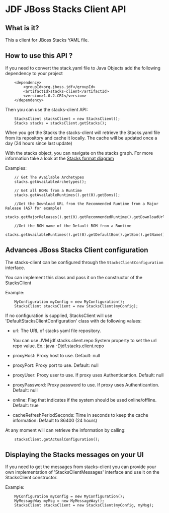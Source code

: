 JDF JBoss Stacks Client API
===========================

What is it?
-----------

This a client for JBoss Stacks YAML file. 

How to use this API ?
---------------------

If you need to convert the stack.yaml file to Java Objects add the following dependency to your project

        <dependency>
            <groupId>org.jboss.jdf</groupId>
            <artifactId>stacks-client</artifactId>
            <version>1.0.2.CR1</version>
        </dependency>
        
Then you can use the stacks-client API:        

        StacksClient stacksClient = new StacksClient();
        Stacks stacks = stacksClient.getStacks();
        
When you get the Stacks the stacks-client will retrieve the Stacks.yaml file from its repository and cache it locally.
The cache will be updated once a day (24 hours since last update)

With the stacks object, you can navigate on the stacks graph. For more information take a look at the [Stacks format diagram](https://raw.github.com/jboss-jdf/jdf-stack/1.0.0.Final/fileformat.png)

Examples:

        // Get The Available Archetypes
        stacks.getAvailableArchetypes();
        
        // Get all BOMs from a Runtime 
        stacks.getAvailableRuntimes().get(0).getBoms();
        
        //Get the Download URL from the Recommended Runtime from a Major Release (AS7 for example)
        stacks.getMajorReleases().get(0).getRecommendedRuntime().getDownloadUrl(); 

        //Get the BOM name of the Default BOM from a Runtime
        stacks.getAvailableRuntimes().get(0).getDefaultBom().getBom().getName(); 


Advances JBoss Stacks Client configuration
------------------------------------------

The stacks-client can be configured through the `StacksClientConfiguration` interface.

You can implement this class and pass it on the constructor of the StacksClient

Example:

        MyConfiguration myConfig = new MyConfiguration();
        StacksClient stacksClient = new StacksClient(myConfig);

If no configuration is supplied, StacksClient will use 'DefaultStacksClientConfiguration' class with de following values:

- url: The URL of stacks yaml file repository. 

  You can use JVM jdf.stacks.client.repo System property to set the url repo value. Ex.: java -Djdf.stacks.client.repo <YourMainClass> 

- proxyHost: Proxy host to use. Default: null
- proxyPort: Proxy port to use. Default: null
- proxyUser: Proxy user to use. If proxy uses Authenticantion. Default: null
- proxyPassword: Proxy password to use. If proxy uses Authenticantion. Default: null

- online: Flag that indicates if the system should be used online/offline. Default: true
- cacheRefreshPeriodSeconds: Time in seconds to keep the cache information: Default to 86400 (24 hours)


At any moment will can retrieve the information by calling:

        stacksClient.getActualConfiguration();
        
    
Displaying the Stacks messages on your UI
-----------------------------------------

If you need to get the messages from stacks-client you can provide your own implementation of 'StacksClientMessages' interface and use it on the StacksClient constructor.

Example:

        MyConfiguration myConfig = new MyConfiguration();
        MyMessageWay myMsg = new MyMessageWay();
        StacksClient stacksClient = new StacksClient(myConfig, myMsg);
        
               
